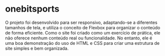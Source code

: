 ﻿# onebitsports

O projeto foi desenvolvido para ser responsivo, adaptando-se a diferentes tamanhos de tela, e utiliza o conceito de Flexbox para organizar o conteúdo de forma eficiente. Como o site foi criado como um exercício de prática, ele não oferece nenhum conteúdo real ou funcionalidade. No entanto, ele é uma boa demonstração do uso de HTML e CSS para criar uma estrutura de site simples e bem organizada.
